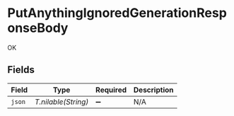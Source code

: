 # PutAnythingIgnoredGenerationResponseBody

OK


## Fields

| Field               | Type                | Required            | Description         |
| ------------------- | ------------------- | ------------------- | ------------------- |
| `json`              | *T.nilable(String)* | :heavy_minus_sign:  | N/A                 |